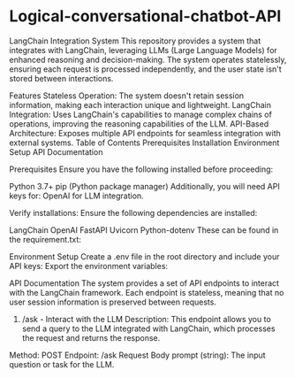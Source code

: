 # Logical-conversational-chatbot-API
LangChain Integration System
This repository provides a system that integrates with LangChain, leveraging LLMs (Large Language Models) for enhanced reasoning and decision-making. The system operates statelessly, ensuring each request is processed independently, and the user state isn't stored between interactions.

Features
Stateless Operation: The system doesn't retain session information, making each interaction unique and lightweight.
LangChain Integration: Uses LangChain's capabilities to manage complex chains of operations, improving the reasoning capabilities of the LLM.
API-Based Architecture: Exposes multiple API endpoints for seamless integration with external systems.
Table of Contents
Prerequisites
Installation
Environment Setup
API Documentation

Prerequisites
Ensure you have the following installed before proceeding:

Python 3.7+
pip (Python package manager)
Additionally, you will need API keys for:
OpenAI for LLM integration.

Verify installations: Ensure the following dependencies are installed:

LangChain
OpenAI
FastAPI
Uvicorn
Python-dotenv
These can be found in the requirement.txt:

Environment Setup
Create a .env file in the root directory and include your API keys:
Export the environment variables:

API Documentation
The system provides a set of API endpoints to interact with the LangChain framework. Each endpoint is stateless, meaning that no user session information is preserved between requests.

1. /ask - Interact with the LLM
Description: This endpoint allows you to send a query to the LLM integrated with LangChain, which processes the request and returns the response.

Method: POST
Endpoint: /ask
Request Body
prompt (string): The input question or task for the LLM.


